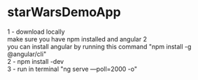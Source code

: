 # starWarsDemoApp

1 - download locally  <br />
make sure you have npm installed and angular 2  <br />
you can install angular by running this command "npm install -g @angular/cli" <br />
2 - npm install -dev <br />
3 - run in terminal "ng serve —poll=2000 -o"  <br />
